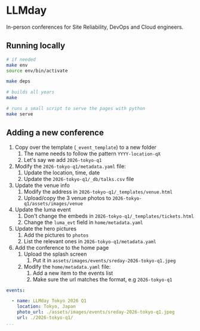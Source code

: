 # LLMday

In-person conferences for Site Reliability, DevOps and Cloud engineers.


## Running locally

```sh
# if needed
make env
source env/bin/activate

make deps

# builds all years
make

# runs a small script to serve the pages with python
make serve
```

## Adding a new conference

1. Copy over the template (`_event_template`) to a new folder
    1. The name needs to follow the pattern `YYYY-location-qX`
    1. Let's say we add `2026-tokyo-q1`
1. Modify the `2026-tokyo-q1/metadata.yaml` file:
    1. Update the location, time, date
    1. Update the `2026-tokyo-q1/_db/talks.csv` file
1. Update the venue info
    1. Modify the address in `2026-tokyo-q1/_templates/venue.html`
    1. Upload/copy the 3 venue photos to `2026-tokyo-q1/assets/images/venue`
1. Update the luma event
    1. Don't change the embeds in `2026-tokyo-q1/_templates/tickets.html`
    1. Change the `luma_evt` field in `home/metadata.yaml`
1. Update the hero pictures
    1. Add the pictures to `photos`
    1. List the relevant ones in `2026-tokyo-q1/metadata.yaml`
1. Add the conference to the home page
    1. Upload the splash screen
        1. Put it in `assets/images/events/sreday-2026-tokyo-q1.jpeg`
    1. Modify the `home/metadata.yaml` file:
        1. Add a new item to the events list
        1. Make sure the url matches the format, e.g `2026-tokyo-q1`

```yaml
events:

  - name: LLMday Tokyo 2026 Q1
    location: Tokyo, Japan
    photo_url: ./assets/images/events/sreday-2026-tokyo-q1.jpeg
    url: ./2026-tokyo-q1/
...
```